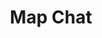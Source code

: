 ---
title: "Map Chat"
description: "Application to unlock insights from Google Maps and others (simply AI + Google Maps)"
coverImage:
  src: "/Users/tombuuz/project-code/portfolio/homepage-dagvanorov-main-2/src/content/project/media/mapchat-screenshot.png"
  alt: "Map Chat screenshot"
projectUrl: "https://mapchat-red.vercel.app"
technologies: ["LLM", "Map", "FastAPI", "NextJS"]
order: 1
--- 